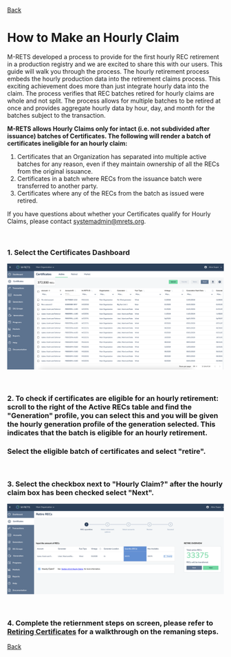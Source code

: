 [Back](https://mrets.github.io/Help/index)

How to Make an Hourly Claim
===========================

M-RETS developed a process to provide for the first hourly REC retirement in a production registry and we are excited to share this with our users. This guide will walk you through the process. The hourly retirement process embeds the hourly production data into the retirement claims process. This exciting achievement does more than just integrate hourly data into the claim. The process verifies that REC batches retired for hourly claims are whole and not split. The process allows for multiple batches to be retired at once and provides aggregate hourly data by hour, day, and month for the batches subject to the transaction.

**M-RETS allows Hourly Claims only for intact (i.e. not subdivided after issuance) batches of Certificates. The following will render a batch of certificates ineligible for an hourly claim:**

1. Certificates that an Organization has separated into multiple active batches for any reason, even if they maintain ownership of all the RECs from the original issuance.
2. Certificates in a batch where RECs from the issuance batch were transferred to another party.
3. Certificates where any of the RECs from the batch as issued were retired.

If you have questions about whether your Certificates qualify for Hourly Claims, please contact <systemadmin@mrets.org>.

<br>
  
### 1. Select the Certificates Dashboard

![](https://github.com/mrets/photos/blob/master/hourly_retire1.png?raw=true)

<br>
  
### 2. To check if certificates are eligible for an hourly retirement: scroll to the right of the Active RECs table and find the "Generation" profile, you can select this and you will be given the hourly generation profile of the generation selected. This indicates that the batch is eligible for an hourly retirement.

### Select the eligible batch of certificates and select "retire". 

<br>
  
### 3. Select the checkbox next to "Hourly Claim?" after the hourly claim box has been checked select "Next".

![](https://github.com/mrets/photos/blob/master/hourly_retire2.png?raw=true)

<br>
  
### 4. Complete the retiernment steps on screen, please refer to [Retiring Certificates](https://mrets.github.io/Help/certificates_retiring_certificates) for a walkthrough on the remaning steps.

<be>

[Back](https://mrets.github.io/Help/index)
